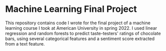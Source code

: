 # Machine Learning Final Project

This repository contains code I wrote for the final project of a machine 
learning course I took at American University in spring 2022. 
I used linear regression and random forests to predict taste-testers' 
ratings of chocolate bars, using several categorical features and a sentiment 
score extracted from a text feature.
